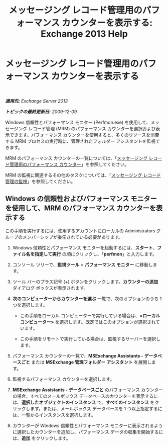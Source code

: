 ﻿---
title: 'メッセージング レコード管理用のパフォーマンス カウンターを表示する: Exchange 2013 Help'
TOCTitle: メッセージング レコード管理用のパフォーマンス カウンターを表示する
ms:assetid: ec374d31-2797-4f8b-8c96-3839d01a662c
ms:mtpsurl: https://technet.microsoft.com/ja-jp/library/Bb397227(v=EXCHG.150)
ms:contentKeyID: 51407593
ms.date: 04/24/2018
mtps_version: v=EXCHG.150
ms.translationtype: HT
---

# メッセージング レコード管理用のパフォーマンス カウンターを表示する

 

_**適用先:** Exchange Server 2013_

_**トピックの最終更新日:** 2009-12-09_

Windows 信頼性とパフォーマンス モニター (Perfmon.exe) を使用して、メッセージング レコード管理 (MRM) のパフォーマンス カウンターを選択および表示できます。パフォーマンス カウンターを使用すると、多くのリソースを消費する MRM プロセスの実行時に、管理されたフォルダー アシスタントを監視できます。

MRM のパフォーマンス カウンターの一覧については、「[メッセージング レコード管理用のパフォーマンス カウンター](performance-counters-for-messaging-records-management-exchange-2013-help.md)」を参照してください。

MRM の監視に関連するその他のタスクについては、「[メッセージング レコード管理の監視](monitoring-messaging-records-management-exchange-2013-help.md)」を参照してください。

## Windows の信頼性およびパフォーマンス モニターを使用して、MRM のパフォーマンス カウンターを表示する

この手順を実行するには、使用するアカウントにローカルの Administrators グループのメンバーシップが委任されている必要があります。

1.  Windows 信頼性とパフォーマンス モニターを起動するには、<strong>スタート</strong>、<strong>ファイル名を指定して実行</strong> の順にクリックし、「**perfmon**」と入力します。

2.  コンソール ツリーで、<strong>監視ツール</strong> \> <strong>パフォーマンス モニター</strong> に移動します。

3.  ツール バーのプラス記号 (+) ボタンをクリックします。<strong>カウンターの追加</strong> ダイアログ ボックスが表示されます。

4.  <strong>次のコンピューターからカウンターを選ぶ</strong> 一覧で、次のオプションのうち 1 つを選択します。
    
      - この手順をローカル コンピューターで実行している場合は、<strong>\<ローカル コンピューター\></strong> を選択します。既定ではこのオプションが選択されています。
    
      - この手順をリモートで実行している場合は、監視するサーバーを選択します。

5.  パフォーマンス カウンターの一覧で、<strong>MSExchange Assistants - データベースごと</strong> または <strong>MSExchange 管理フォルダー アシスタント</strong> を展開します。

6.  監視するパフォーマンス カウンターを選択します。

7.  <strong>MSExchange Assistants - データベースごと</strong> のパフォーマンス カウンターの場合、すべてのメールボックス データベースのカウンターを表示するには、<strong>選択したオブジェクトのインスタンス</strong> で、<strong>すべてのインスタンス</strong> をクリックします。または、メールボックス データベースを 1 つ以上指定するには、一覧からインスタンスを選択します。

8.  カウンターが Windows 信頼性とパフォーマンス モニターに表示されるように選択したカウンターを追加し、パフォーマンス データの収集を開始するには、<strong>追加</strong> をクリックします。

